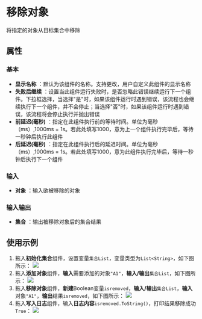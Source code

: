 # 移除对象

将指定的对象从目标集合中移除

## 属性

### 基本

- **显示名称** ：默认为该组件的名称。支持更改，用户自定义此组件的显示名称
- **失败后继续** ：设置当此组件运行失败时，是否忽略此错误继续运行下一个组件。下拉框选择，当选择"是"时，如果该组件运行时遇到错误，该流程也会继续执行下一个组件，并不会停止；当选择"否"时，如果该组件运行时遇到错误，该流程将会停止执行并抛出错误
- **前延迟(毫秒)** ：指定在此组件执行前的等待时间。单位为毫秒（ms）,1000ms = 1s。若此处填写1000，意为上一个组件执行完毕后，等待一秒钟后执行此组件
- **后延迟(毫秒)** ：指定在此组件执行后的延迟时间。单位为毫秒（ms）,1000ms = 1s。若此处填写1000，意为此组件执行完毕后，等待一秒钟后执行下一个组件

### 输入

- **对象** ：输入欲被移除的对象

### 输入输出

- **集合** ：输出被移除对象后的集合结果

## 使用示例

1. 拖入**初始化集合**组件，设置变量`集合List`，变量类型为`List<String>`，如下图所示：
   ![](https://docimages.blob.core.chinacloudapi.cn/images/Activities/InitializeCollectionActivity1.png)
2. 拖入**添加对象**组件，**输入**需要添加的对象`"A1"`，**输入/输出**`集合List`，如下图所示：
   ![](https://docimages.blob.core.chinacloudapi.cn/images/Activities/AddToCollectionActivity1.png)
3. 拖入**移除对象**组件，**新建**Boolean变量`isremoved`，**输入/输出**`集合List`，**输入**对象`"A1"`，**输出**结果`isremoved`，如下图所示：
    ![](https://docimages.blob.core.chinacloudapi.cn/images/Activities/RemoveFromCollectionActivity1.png)
4. 拖入**写入日志**组件，输入**日志内容**`isremoved.ToString()`，打印结果移除成功`True`：
    ![](https://docimages.blob.core.chinacloudapi.cn/images/Activities/RemoveFromCollectionActivity2.png)
